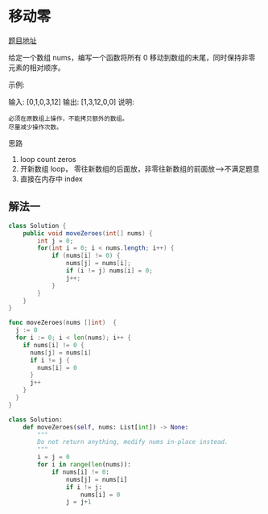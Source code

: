 
# 移动零

[题目地址](https://leetcode-cn.com/problems/move-zeroes/)

给定一个数组 nums，编写一个函数将所有 0 移动到数组的末尾，同时保持非零元素的相对顺序。

示例:

输入: [0,1,0,3,12]
输出: [1,3,12,0,0]
说明:

```
必须在原数组上操作，不能拷贝额外的数组。
尽量减少操作次数。
```

思路

1. loop count zeros
2. 开新数组 loop， 零往新数组的后面放，非零往新数组的前面放-->不满足题意
3. 直接在内存中 index


## 解法一

```Java
class Solution {
    public void moveZeroes(int[] nums) {
        int j = 0;
        for(int i = 0; i < nums.length; i++) {
            if (nums[i] != 0) {
                nums[j] = nums[i];
                if (i != j) nums[i] = 0;
                j++;
            }
        }
    }
}
```

```go
func moveZeroes(nums []int)  {
  j := 0
  for i := 0; i < len(nums); i++ {
    if nums[i] != 0 {
      nums[j] = nums[i]
      if i != j {
        nums[i] = 0
      }
      j++
    }
  }
}
```


```python
class Solution:
    def moveZeroes(self, nums: List[int]) -> None:
        """
        Do not return anything, modify nums in-place instead.
        """
        i = j = 0
        for i in range(len(nums)):
            if nums[i] != 0:
                nums[j] = nums[i]
                if i != j:
                    nums[i] = 0
                j = j+1
```

